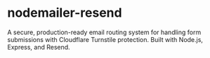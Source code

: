 # nodemailer-resend
A secure, production-ready email routing system for handling form submissions with Cloudflare Turnstile protection. Built with Node.js, Express, and Resend.
